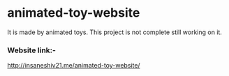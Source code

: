 # animated-toy-website
It is made by animated toys. This project is not complete still working on it. 
### Website link:-
http://insaneshiv21.me/animated-toy-website/
